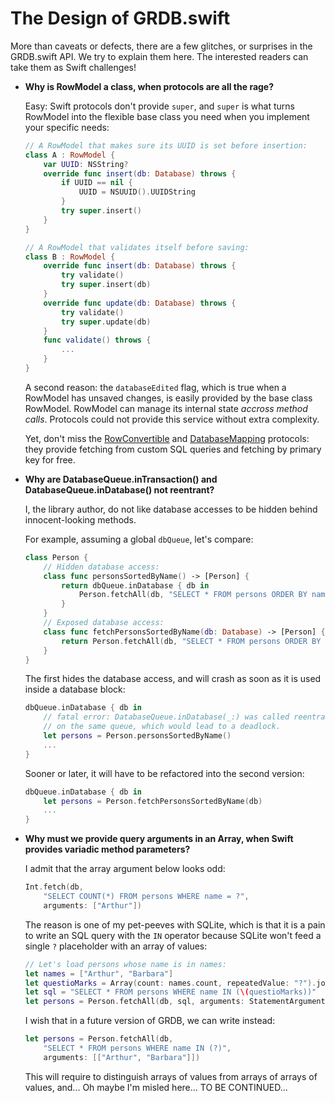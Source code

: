 The Design of GRDB.swift
========================

More than caveats or defects, there are a few glitches, or surprises in the GRDB.swift API. We try to explain them here. The interested readers can take them as Swift challenges!

- **Why is RowModel a class, when protocols are all the rage?**
    
    Easy: Swift protocols don't provide `super`, and `super` is what turns RowModel into the flexible base class you need when you implement your specific needs:
    
    ```swift
    // A RowModel that makes sure its UUID is set before insertion:
    class A : RowModel {
        var UUID: NSString?
        override func insert(db: Database) throws {
            if UUID == nil {
                UUID = NSUUID().UUIDString
            }
            try super.insert()
        }
    }
    
    // A RowModel that validates itself before saving:
    class B : RowModel {
        override func insert(db: Database) throws {
            try validate()
            try super.insert(db)
        }
        override func update(db: Database) throws {
            try validate()
            try super.update(db)
        }
        func validate() throws {
            ...
        }
    }
    ```
    
    A second reason: the `databaseEdited` flag, which is true when a RowModel has unsaved changes, is easily provided by the base class RowModel. RowModel can manage its internal state *accross method calls*. Protocols could not provide this service without extra complexity.
    
    Yet, don't miss the [RowConvertible](http://cocoadocs.org/docsets/GRDB.swift/0.12.0/Protocols/RowConvertible.html) and [DatabaseMapping](http://cocoadocs.org/docsets/GRDB.swift/0.12.0/Protocols/DatabaseTableMapping.html) protocols: they provide fetching from custom SQL queries and fetching by primary key for free.
    
    
- **Why are DatabaseQueue.inTransaction() and DatabaseQueue.inDatabase() not reentrant?**
    
    I, the library author, do not like database accesses to be hidden behind innocent-looking methods.
    
    For example, assuming a global `dbQueue`, let's compare:
    
    ```swift
    class Person {
        // Hidden database access:
        class func personsSortedByName() -> [Person] {
            return dbQueue.inDatabase { db in
                Person.fetchAll(db, "SELECT * FROM persons ORDER BY name")
            }
        }
        // Exposed database access:
        class func fetchPersonsSortedByName(db: Database) -> [Person] {
            return Person.fetchAll(db, "SELECT * FROM persons ORDER BY name")
        }
    }
    ```
    
    The first hides the database access, and will crash as soon as it is used inside a database block:
    
    ```swift
    dbQueue.inDatabase { db in
        // fatal error: DatabaseQueue.inDatabase(_:) was called reentrantly
        // on the same queue, which would lead to a deadlock.
        let persons = Person.personsSortedByName()
        ...
    }
    ```
    
    Sooner or later, it will have to be refactored into the second version:

    ```swift
    dbQueue.inDatabase { db in
        let persons = Person.fetchPersonsSortedByName(db)
        ...
    }
    ```
    
- **Why must we provide query arguments in an Array, when Swift provides variadic method parameters?**
    
    I admit that the array argument below looks odd:
    
    ```swift
    Int.fetch(db,
        "SELECT COUNT(*) FROM persons WHERE name = ?",
        arguments: ["Arthur"])
    ```
    
    The reason is one of my pet-peeves with SQLite, which is that it is a pain to write an SQL query with the `IN` operator because SQLite won't feed a single `?` placeholder with an array of values:
    
    ```swift
    // Let's load persons whose name is in names:
    let names = ["Arthur", "Barbara"]
    let questioMarks = Array(count: names.count, repeatedValue: "?").joinWithSeparator(",") // OMG Swift come on
    let sql = "SELECT * FROM persons WHERE name IN (\(questioMarks))"
    let persons = Person.fetchAll(db, sql, arguments: StatementArguments(names))
    ```
    
    I wish that in a future version of GRDB, we can write instead:
    
    ```swift
    let persons = Person.fetchAll(db,
        "SELECT * FROM persons WHERE name IN (?)",
        arguments: [["Arthur", "Barbara"]])
    ```
    
    This will require to distinguish arrays of values from arrays of arrays of values, and... Oh maybe I'm misled here... TO BE CONTINUED...
